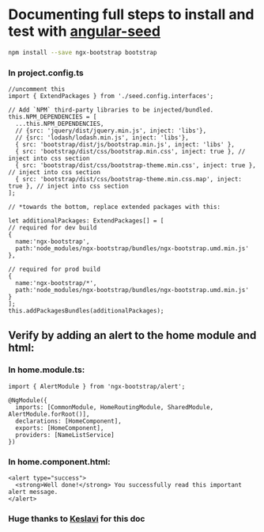 # Documenting full steps to install and test with [angular-seed](https://github.com/mgechev/angular-seed)  
  
  ```bash
  npm install --save ngx-bootstrap bootstrap
  ```

### In **project.config.ts**

  ```
  //uncomment this
  import { ExtendPackages } from './seed.config.interfaces';
  
  // Add `NPM` third-party libraries to be injected/bundled.
  this.NPM_DEPENDENCIES = [
    ...this.NPM_DEPENDENCIES,
    // {src: 'jquery/dist/jquery.min.js', inject: 'libs'},
    // {src: 'lodash/lodash.min.js', inject: 'libs'},
    { src: 'bootstrap/dist/js/bootstrap.min.js', inject: 'libs' },
    { src: 'bootstrap/dist/css/bootstrap.min.css', inject: true }, // inject into css section
    { src: 'bootstrap/dist/css/bootstrap-theme.min.css', inject: true }, // inject into css section
    { src: 'bootstrap/dist/css/bootstrap-theme.min.css.map', inject: true }, // inject into css section
  ];
  
  // *towards the bottom, replace extended packages with this:
  
  let additionalPackages: ExtendPackages[] = [
  // required for dev build 
  {
    name:'ngx-bootstrap',
    path:'node_modules/ngx-bootstrap/bundles/ngx-bootstrap.umd.min.js'
  },    
  
  // required for prod build
  {
    name:'ngx-bootstrap/*',
    path:'node_modules/ngx-bootstrap/bundles/ngx-bootstrap.umd.min.js'
  }
  ];    
  this.addPackagesBundles(additionalPackages);
  ```
 

## Verify by adding an alert to the home module and html:

### In **home.module.ts:**

  ```
  import { AlertModule } from 'ngx-bootstrap/alert';
  
  @NgModule({
    imports: [CommonModule, HomeRoutingModule, SharedModule, AlertModule.forRoot()],
    declarations: [HomeComponent],
    exports: [HomeComponent],
    providers: [NameListService]
  })
  ```

### In **home.component.html:**
  
  ```
  <alert type="success">
    <strong>Well done!</strong> You successfully read this important alert message.
  </alert>
  ```

### Huge thanks to [Keslavi](https://github.com/keslavi) for this doc
